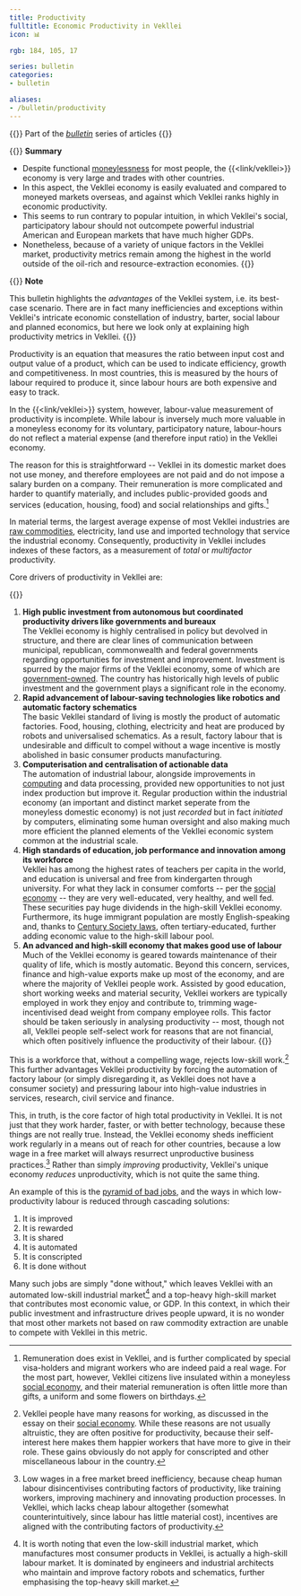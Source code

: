 ```yaml
---
title: Productivity
fulltitle: Economic Productivity in Vekllei
icon: 📊

rgb: 184, 105, 17

series: bulletin
categories:
- bulletin

aliases:
- /bulletin/productivity
---
```

{{<note series>}}
 Part of the *[bulletin](/bulletin/)* series of articles
{{</note>}}

{{<note panel>}}
**Summary**

* Despite functional [moneylessness](/social-economy/) for most people, the {{<link/vekllei>}} economy is very large and trades with other countries.
* In this aspect, the Vekllei economy is easily evaluated and compared to moneyed markets overseas, and against which Vekllei ranks highly in economic productivity.
* This seems to run contrary to popular intuition, in which Vekllei's social, participatory labour should not outcompete powerful industrial American and European markets that have much higher GDPs.
* Nonetheless, because of a variety of unique factors in the Vekllei market, productivity metrics remain among the highest in the world outside of the oil-rich and resource-extraction economies.
{{</note>}}

{{<note link>}}
**Note**

This bulletin highlights the *advantages* of the Vekllei system, i.e. its best-case scenario. There are in fact many inefficiencies and exceptions within Vekllei's intricate economic constellation of industry, barter, social labour and planned economics, but here we look only at explaining high productivity metrics in Vekllei.
{{</note>}}

Productivity is an equation that measures the ratio between input cost and output value of a product, which can be used to indicate efficiency, growth and competitiveness. In most countries, this is measured by the hours of labour required to produce it, since labour hours are both expensive and easy to track.

In the {{<link/vekllei>}} system, however, labour-value measurement of productivity is incomplete. While labour is inversely much more valuable in a moneyless economy for its voluntary, participatory nature, labour-hours do not reflect a material expense (and therefore input ratio) in the Vekllei economy.

The reason for this is straightforward -- Vekllei in its domestic market does not use money, and therefore employees are not paid and do not impose a salary burden on a company. Their remuneration is more complicated and harder to quantify materially, and includes public-provided goods and services (education, housing, food) and social relationships and gifts.[^remuneration]

In material terms, the largest average expense of most Vekllei industries are [raw commodities](/bulletin/natural-commodities/), electricity, land use and imported technology that service the industrial economy. Consequently, productivity in Vekllei includes indexes of these factors, as a measurement of *total* or *multifactor* productivity.

Core drivers of productivity in Vekllei are:

{{<note panel>}}
1. **High public investment from autonomous but coordinated productivity drivers like governments and bureaux**
	<br>
	The Vekllei economy is highly centralised in policy but devolved in structure, and there are clear lines of communication between municipal, republican, commonwealth and federal governments regarding opportunities for investment and improvement. Investment is spurred by the major firms of the Vekllei economy, some of which are [government-owned](/state-industry/). The country has historically high levels of public investment and the government plays a significant role in the economy.
2. **Rapid advancement of labour-saving technologies like robotics and automatic factory schematics**
	<br>
	The basic Vekllei standard of living is mostly the product of automatic factories. Food, housing, clothing, electricity and heat are produced by robots and universalised schematics. As a result, factory labour that is undesirable and difficult to compel without a wage incentive is mostly abolished in basic consumer products manufacturing.
3. **Computerisation and centralisation of actionable data**
	<br>
	The automation of industrial labour, alongside improvements in [computing](/computers/) and data processing, provided new opportunities to not just index production but improve it. Regular production within the industrial economy (an important and distinct market seperate from the moneyless domestic economy) is not just *recorded* but in fact *initiated* by computers, eliminating some human oversight and also making much more efficient the planned elements of the Vekllei economic system common at the industrial scale.
4. **High standards of education, job performance and innovation among its workforce**
	<br>
	Vekllei has among the highest rates of teachers per capita in the world, and education is universal and free from kindergarten through university. For what they lack in consumer comforts -- per the [social economy](/social-economy/) -- they are very well-educated, very healthy, and well fed. These securities pay huge dividends in the high-skill Vekllei economy. Furthermore, its huge immigrant population are mostly English-speaking and, thanks to [Century Society laws](/century-society/), often tertiary-educated, further adding economic value to the high-skill labour pool.
5. **An advanced and high-skill economy that makes good use of labour**
	<br>
	Much of the Vekllei economy is geared towards maintenance of their quality of life, which is mostly automatic. Beyond this concern, services, finance and high-value exports make up most of the economy, and are where the majority of Vekllei people work. Assisted by good education, short working weeks and material security, Vekllei workers are typically employed in work they enjoy and contribute to, trimming wage-incentivised dead weight from company employee rolls. This factor should be taken seriously in analysing productivity -- most, though not all, Vekllei people self-select work for reasons that are not financial, which often positively influence the productivity of their labour.
{{</note>}}

This is a workforce that, without a compelling wage, rejects low-skill work.[^influence] This further advantages Vekllei productivity by forcing the automation of factory labour (or simply disregarding it, as Vekllei does not have a consumer society) and pressuring labour into high-value industries in services, research, civil service and finance.

This, in truth, is the core factor of high total productivity in Vekllei. It is not just that they work harder, faster, or with better technology, because these things are not really true. Instead, the Vekllei economy sheds inefficient work regularly in a means out of reach for other countries, because a low wage in a free market will always resurrect unproductive business practices.[^unproductive] Rather than simply *improving* productivity, Vekllei's unique economy *reduces* unproductivity, which is not quite the same thing.

An example of this is the [pyramid of bad jobs](/millmint/essays/social-economy/#a-pyramid-of-bad-jobs), and the ways in which low-productivity labour is reduced through cascading solutions:

1. It is improved
2. It is rewarded
3. It is shared
4. It is automated
5. It is conscripted
6. It is done without

Many such jobs are simply "done without," which leaves Vekllei with an automated low-skill industrial market[^engineers] and a top-heavy high-skill market that contributes most economic value, or GDP. In this context, in which their public investment and infrastructure drives people upward, it is no wonder that most other markets not based on raw commodity extraction are unable to compete with Vekllei in this metric.

[^remuneration]: Remuneration does exist in Vekllei, and is further complicated by special visa-holders and migrant workers who are indeed paid a real wage. For the most part, however, Vekllei citizens live insulated within a moneyless [social economy](/social-economy/), and their material remuneration is often little more than gifts, a uniform and some flowers on birthdays.
[^influence]: Vekllei people have many reasons for working, as discussed in the essay on their [social economy](/social-economy/). While these reasons are not usually altruistic, they are often positive for productivity, because their self-interest here makes them happier workers that have more to give in their role. These gains obviously do not apply for conscripted and other miscellaneous labour in the country.
[^unproductive]: Low wages in a free market breed inefficiency, because cheap human labour disincentivises contributing factors of productivity, like training workers, improving machinery and innovating production processes. In Vekllei, which lacks cheap labour altogether (somewhat counterintuitively, since labour has little material cost), incentives are aligned with the contributing factors of productivity.
[^engineers]: It is worth noting that even the low-skill industrial market, which manufactures most consumer products in Vekllei, is actually a high-skill labour market. It is dominated by engineers and industrial architects who maintain and improve factory robots and schematics, further emphasising the top-heavy skill market.

<!--Regarding labour, the *social economy* is a shorthand for the realities of labour working in Vekllei. As a diverse and vast federal country, the practices and laws regarding labour vary between [republics](/republics/), but there common factors across them:

{{<note panel>}}
1. Social and voluntary remuneration
2. Short working weeks
3. Local and personal employment
4. High-education and high-skill labour
5. High-trust society
{{</note>}}-->

